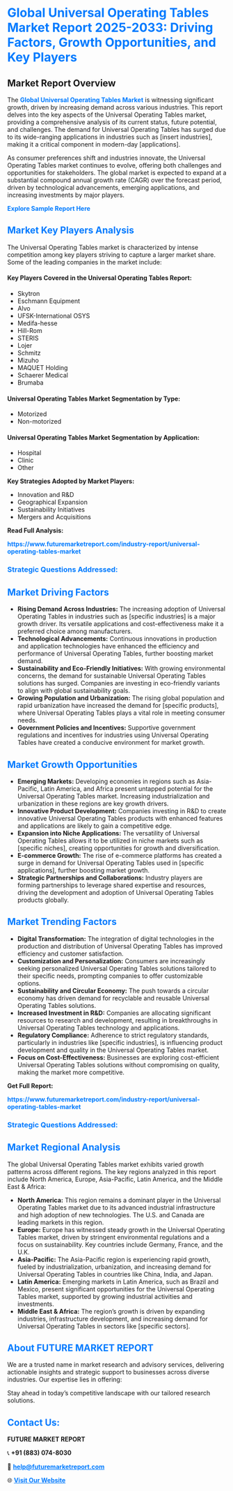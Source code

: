 <h1 style="color: #007BFF;">Global Universal Operating Tables Market Report 2025-2033: Driving Factors, Growth Opportunities, and Key Players</h1>

<section id="overview">
<h2>Market Report Overview</h2>
<p>The <a href="https://www.futuremarketreport.com/industry-report/universal-operating-tables-market" style="color: #007BFF; text-decoration: none;"><strong>Global Universal Operating Tables Market</strong></a> is witnessing significant growth, driven by increasing demand across various industries. This report delves into the key aspects of the Universal Operating Tables market, providing a comprehensive analysis of its current status, future potential, and challenges. The demand for Universal Operating Tables has surged due to its wide-ranging applications in industries such as [insert industries], making it a critical component in modern-day [applications].</p>
<p>As consumer preferences shift and industries innovate, the Universal Operating Tables market continues to evolve, offering both challenges and opportunities for stakeholders. The global market is expected to expand at a substantial compound annual growth rate (CAGR) over the forecast period, driven by technological advancements, emerging applications, and increasing investments by major players.</p>
</section>

<section id="overview">
<p><a href="https://www.futuremarketreport.com/request-sample/reportId=86420" style="color: #007BFF; text-decoration: none;"><strong>Explore Sample Report Here</strong></a></p>
</section>

<section id="key-players">
<h2 style="color: #007BFF;">Market Key Players Analysis</h2>
<p>The Universal Operating Tables market is characterized by intense competition among key players striving to capture a larger market share. Some of the leading companies in the market include:</p>
<h4>Key Players Covered in the Universal Operating Tables Report:</h4>
<ul><li>Skytron</li><li>Eschmann Equipment</li><li>Alvo</li><li>UFSK-International OSYS</li><li>Medifa-hesse</li><li>Hill-Rom</li><li>STERIS</li><li>Lojer</li><li>Schmitz</li><li>Mizuho</li><li>MAQUET Holding</li><li>Schaerer Medical</li><li>Brumaba</li></ul>
<h4>Universal Operating Tables Market Segmentation by Type:</h4>
<ul><li>Motorized</li><li>Non-motorized</li></ul>

<h4>Universal Operating Tables Market Segmentation by Application:</h4>
<ul><li>Hospital</li><li>Clinic</li><li>Other</li></ul>
<p><strong>Key Strategies Adopted by Market Players:</strong></p>
<ul>
<li>Innovation and R&D</li>
<li>Geographical Expansion</li>
<li>Sustainability Initiatives</li>
<li>Mergers and Acquisitions</li>
</ul>
</section>

<section>
<p><strong>Read Full Analysis: </strong></p><a href="https://www.futuremarketreport.com/industry-report/universal-operating-tables-market" style="color: #007BFF; text-decoration: none;"><strong>https://www.futuremarketreport.com/industry-report/universal-operating-tables-market</strong></a>
<h3 style="color: #007BFF;">Strategic Questions Addressed:</h3>
</section>

<section id="driving-factors">
<h2 style="color: #007BFF;">Market Driving Factors</h2>
<ul>
<li><strong>Rising Demand Across Industries:</strong> The increasing adoption of Universal Operating Tables in industries such as [specific industries] is a major growth driver. Its versatile applications and cost-effectiveness make it a preferred choice among manufacturers.</li>
<li><strong>Technological Advancements:</strong> Continuous innovations in production and application technologies have enhanced the efficiency and performance of Universal Operating Tables, further boosting market demand.</li>
<li><strong>Sustainability and Eco-Friendly Initiatives:</strong> With growing environmental concerns, the demand for sustainable Universal Operating Tables solutions has surged. Companies are investing in eco-friendly variants to align with global sustainability goals.</li>
<li><strong>Growing Population and Urbanization:</strong> The rising global population and rapid urbanization have increased the demand for [specific products], where Universal Operating Tables plays a vital role in meeting consumer needs.</li>
<li><strong>Government Policies and Incentives:</strong> Supportive government regulations and incentives for industries using Universal Operating Tables have created a conducive environment for market growth.</li>
</ul>
</section>

<section id="growth-opportunities">
<h2 style="color: #007BFF;">Market Growth Opportunities</h2>
<ul>
<li><strong>Emerging Markets:</strong> Developing economies in regions such as Asia-Pacific, Latin America, and Africa present untapped potential for the Universal Operating Tables market. Increasing industrialization and urbanization in these regions are key growth drivers.</li>
<li><strong>Innovative Product Development:</strong> Companies investing in R&D to create innovative Universal Operating Tables products with enhanced features and applications are likely to gain a competitive edge.</li>
<li><strong>Expansion into Niche Applications:</strong> The versatility of Universal Operating Tables allows it to be utilized in niche markets such as [specific niches], creating opportunities for growth and diversification.</li>
<li><strong>E-commerce Growth:</strong> The rise of e-commerce platforms has created a surge in demand for Universal Operating Tables used in [specific applications], further boosting market growth.</li>
<li><strong>Strategic Partnerships and Collaborations:</strong> Industry players are forming partnerships to leverage shared expertise and resources, driving the development and adoption of Universal Operating Tables products globally.</li>
</ul>
</section>

<section id="trending-factors">
<h2 style="color: #007BFF;">Market Trending Factors</h2>
<ul>
<li><strong>Digital Transformation:</strong> The integration of digital technologies in the production and distribution of Universal Operating Tables has improved efficiency and customer satisfaction.</li>
<li><strong>Customization and Personalization:</strong> Consumers are increasingly seeking personalized Universal Operating Tables solutions tailored to their specific needs, prompting companies to offer customizable options.</li>
<li><strong>Sustainability and Circular Economy:</strong> The push towards a circular economy has driven demand for recyclable and reusable Universal Operating Tables solutions.</li>
<li><strong>Increased Investment in R&D:</strong> Companies are allocating significant resources to research and development, resulting in breakthroughs in Universal Operating Tables technology and applications.</li>
<li><strong>Regulatory Compliance:</strong> Adherence to strict regulatory standards, particularly in industries like [specific industries], is influencing product development and quality in the Universal Operating Tables market.</li>
<li><strong>Focus on Cost-Effectiveness:</strong> Businesses are exploring cost-efficient Universal Operating Tables solutions without compromising on quality, making the market more competitive.</li>
</ul>
</section>

<section>
<p><strong>Get Full Report: </strong></p><a href="https://www.futuremarketreport.com/industry-report/universal-operating-tables-market" style="color: #007BFF; text-decoration: none;"><strong>https://www.futuremarketreport.com/industry-report/universal-operating-tables-market</strong></a>
<h3 style="color: #007BFF;">Strategic Questions Addressed:</h3>
</section>


<section id="regional-analysis">
<h2 style="color: #007BFF;">Market Regional Analysis</h2>
<p>The global Universal Operating Tables market exhibits varied growth patterns across different regions. The key regions analyzed in this report include North America, Europe, Asia-Pacific, Latin America, and the Middle East & Africa:</p>
<ul>
<li><strong>North America:</strong> This region remains a dominant player in the Universal Operating Tables market due to its advanced industrial infrastructure and high adoption of new technologies. The U.S. and Canada are leading markets in this region.</li>
<li><strong>Europe:</strong> Europe has witnessed steady growth in the Universal Operating Tables market, driven by stringent environmental regulations and a focus on sustainability. Key countries include Germany, France, and the U.K.</li>
<li><strong>Asia-Pacific:</strong> The Asia-Pacific region is experiencing rapid growth, fueled by industrialization, urbanization, and increasing demand for Universal Operating Tables in countries like China, India, and Japan.</li>
<li><strong>Latin America:</strong> Emerging markets in Latin America, such as Brazil and Mexico, present significant opportunities for the Universal Operating Tables market, supported by growing industrial activities and investments.</li>
<li><strong>Middle East & Africa:</strong> The region’s growth is driven by expanding industries, infrastructure development, and increasing demand for Universal Operating Tables in sectors like [specific sectors].</li>
</ul>
</section>

<footer>
<h2 style="color: #007BFF;">About FUTURE MARKET REPORT</h2>
<p>We are a trusted name in market research and advisory services, delivering actionable insights and strategic support to businesses across diverse industries. Our expertise lies in offering:</p>

<p>Stay ahead in today’s competitive landscape with our tailored research solutions.</p>

<h2 style="color: #007BFF;">Contact Us:</h2>
<p><strong>FUTURE MARKET REPORT</strong></p>
<p>📞 <strong>+91 (883) 074-8030</strong></p>
<p>📧 <strong><a href="mailto:help@futuremarketreport.com" style="color: #007BFF;">help@futuremarketreport.com</a></strong></p>
<p>🌐 <strong><a href="https://www.futuremarketreport.com/" style="color: #007BFF;">Visit Our Website</a></strong></p>
</footer>
